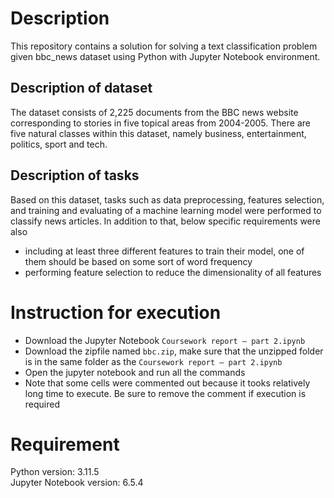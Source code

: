 # Description

This repository contains a solution for solving a text classification problem given bbc_news dataset using Python with Jupyter Notebook environment.

## Description of dataset
The dataset consists of 2,225 documents from the BBC news website corresponding to stories in five topical areas from 2004-2005.
There are five natural classes within this dataset, namely business, entertainment, politics, sport and tech.

## Description of tasks
Based on this dataset, tasks such as data preprocessing, features selection, and training and evaluating of a machine learning model were performed to classify news articles.
In addition to that, below specific requirements were also 
- including at least three different features to train their model, one of them should be based on some sort of word frequency
- performing feature selection to reduce the dimensionality of all features

# Instruction for execution
- Download the Jupyter Notebook `Coursework report – part 2.ipynb`
- Download the zipfile named `bbc.zip`, make sure that the unzipped folder is in the same folder as the `Coursework report – part 2.ipynb`
- Open the jupyter notebook and run all the commands
- Note that some cells were commented out because it tooks relatively long time to execute. Be sure to remove the comment if execution is required

# Requirement
Python version: 3.11.5 <br>
Jupyter Notebook version: 6.5.4 <br>
